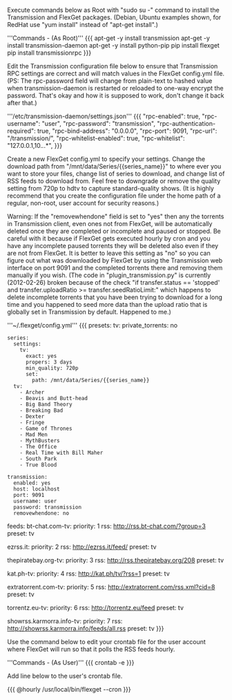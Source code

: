 Execute commands below as Root with "sudo su -" command to install the Transmission and FlexGet packages.  (Debian, Ubuntu examples shown, for RedHat use "yum install" instead of "apt-get install".)

'''Commands - (As Root)'''
{{{
apt-get -y install transmission
apt-get -y install transmission-daemon
apt-get -y install python-pip
pip install flexget
pip install transmissionrpc
}}}


Edit the Transmission configuration file below to ensure that Transmission RPC settings are correct and will match values in the FlexGet config.yml file.  (PS: The rpc-password field will change from plain-text to hashed value when transmission-daemon is restarted or reloaded to one-way encrypt the password.  That's okay and how it is supposed to work, don't change it back after that.)

'''/etc/transmission-daemon/settings.json'''
{{{
    "rpc-enabled": true,
    "rpc-username": "user",
    "rpc-password": "transmission",
    "rpc-authentication-required": true,
    "rpc-bind-address": "0.0.0.0",
    "rpc-port": 9091,
    "rpc-url": "/transmission/",
    "rpc-whitelist-enabled": true,
    "rpc-whitelist": "127.0.0.1,10.*.*.*",
}}}

Create a new FlexGet config.yml to specify your settings.  Change the download path from "/mnt/data/Series/{{series_name}}" to where ever you want to store your files, change list of series to download, and change list of RSS feeds to download from.  Feel free to downgrade or remove the quality setting from 720p to hdtv to capture standard-quality shows.  (It is highly recommend that you create the configuration file under the home path of a regular, non-root, user account for security reasons.)

Warning: If the "removewhendone" field is set to "yes" then any the torrents in Transmission client, even ones not from FlexGet, will be automatically deleted once they are completed or incomplete and paused or stopped.  Be careful with it because if FlexGet gets executed hourly by cron and you have any incomplete paused torrents they will be deleted also even if they are not from FlexGet.  It is better to leave this setting as "no" so you can figure out what was downloaded by FlexGet by using the Transmission web interface on port 9091 and the completed torrents there and removing them manually if you wish.  (The code in "plugin_transmission.py" is currently (2012-02-26) broken because of the check "if transfer.status == 'stopped' and transfer.uploadRatio >= transfer.seedRatioLimit:" which happens to delete incomplete torrents that you have been trying to download for a long time and you happened to seed more data than the upload ratio that is globally set in Transmission by default.  Happened to me.)

'''~/.flexget/config.yml'''
{{{
presets:
  tv:
    private_torrents: no

    series:
      settings:
        tv:
          exact: yes
          propers: 3 days
          min_quality: 720p
          set:
            path: /mnt/data/Series/{{series_name}}
      tv:
        - Archer
        - Beavis and Butt-head
        - Big Band Theory
        - Breaking Bad
        - Dexter
        - Fringe
        - Game of Thrones
        - Mad Men
        - MythBusters
        - The Office
        - Real Time with Bill Maher
        - South Park
        - True Blood

    transmission:
      enabled: yes
      host: localhost
      port: 9091
      username: user
      password: transmission
      removewhendone: no

feeds:
  bt-chat.com-tv:
    priority: 1
    rss: http://rss.bt-chat.com/?group=3
    preset: tv

  ezrss.it:
    priority: 2
    rss: http://ezrss.it/feed/
    preset: tv

  thepiratebay.org-tv:
    priority: 3
    rss: http://rss.thepiratebay.org/208
    preset: tv

  kat.ph-tv:
    priority: 4
    rss: http://kat.ph/tv/?rss=1
    preset: tv

  extratorrent.com-tv:
    priority: 5
    rss: http://extratorrent.com/rss.xml?cid=8
    preset: tv

  torrentz.eu-tv:
    priority: 6
    rss: http://torrentz.eu/feed
    preset: tv

  showrss.karmorra.info-tv:
    priority: 7
    rss: http://showrss.karmorra.info/feeds/all.rss
    preset: tv
}}}

Use the command below to edit your crontab file for the user account where FlexGet will run so that it polls the RSS feeds hourly.

'''Commands - (As User)'''
{{{
crontab -e
}}}

Add line below to the user's crontab file.

{{{
@hourly /usr/local/bin/flexget --cron
}}}
